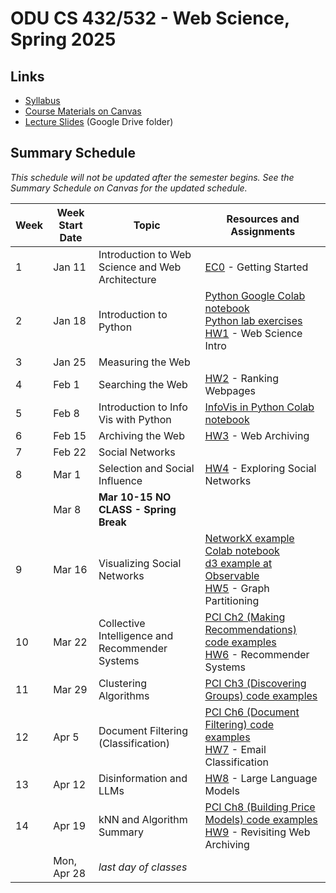 # ODU CS 432/532 - Web Science, Spring 2025

## Links

* [Syllabus](syllabus.md)
* [Course Materials on Canvas](https://canvas.odu.edu/courses/177551/modules)
* [Lecture Slides](https://drive.google.com/drive/u/1/folders/15aiAezMGhnHdVwOO6qDqVyDn1JxHPd5o) (Google  Drive folder)

## Summary Schedule

*This schedule will not be updated after the semester begins. See the Summary Schedule on Canvas for the updated schedule.*

|Week |Week Start Date|Topic|Resources and Assignments|
|---|---|---|---|
|1|Jan 11|Introduction to Web Science and Web Architecture|[EC0](getting-started/README.md) - Getting Started
|2|Jan 18|Introduction to Python|[Python Google Colab notebook](https://github.com/odu-cs432-websci/public/blob/main/432_Python.ipynb)<br/>[Python lab exercises](https://github.com/odu-cs432-websci/public/blob/main/432_Python_lab.ipynb)<br/>[HW1](HW1-intro.md) - Web Science Intro
|3|Jan 25|Measuring the Web |
|4|Feb 1|Searching the Web|[HW2](HW2-search.md) - Ranking Webpages|
|5|Feb 8|Introduction to Info Vis with Python|[InfoVis in Python Colab notebook](https://github.com/odu-cs432-websci/public/blob/main/432_InfoVis_Python.ipynb)|
|6|Feb 15|Archiving the Web|[HW3](HW3-archive.md) - Web Archiving|
|7|Feb 22|Social Networks|
|8|Mar 1|Selection and Social Influence|[HW4](HW4-archive-p2.md) - Exploring Social Networks|
| |Mar 8|**Mar 10-15 NO CLASS - Spring Break**
|9|Mar 16|Visualizing Social Networks|[NetworkX example Colab notebook](https://github.com/odu-cs432-websci/public/blob/main/432_NetworkX_example.ipynb)<br/>[d3 example at Observable](https://observablehq.com/d/8d10ff62d3c3b984)<br/>[HW5](HW5-graph.md) - Graph Partitioning|
|10|Mar 22|Collective Intelligence and Recommender Systems|[PCI Ch2 (Making Recommendations) code examples](https://github.com/odu-cs432-websci/public/blob/main/432_PCI_Ch02.ipynb)<br/>[HW6](HW6-recommend.md) - Recommender Systems|
|11|Mar 29|Clustering Algorithms|[PCI Ch3 (Discovering Groups) code examples](https://github.com/odu-cs432-websci/public/blob/main/432_PCI_Ch03.ipynb)|
|12|Apr 5|Document Filtering (Classification)|[PCI Ch6 (Document Filtering) code examples](https://github.com/odu-cs432-websci/public/blob/main/432_PCI_Ch06.ipynb)<br/>[HW7](HW7-classify.md) - Email Classification|
|13|Apr 12|Disinformation and LLMs|[HW8](HW8-LLM.md) - Large Language Models|
|14|Apr 19|kNN and Algorithm Summary|[PCI Ch8 (Building Price Models) code examples](https://github.com/odu-cs432-websci/public/blob/main/432_PCI_Ch08.ipynb)<br/>[HW9](HW9-archive-p3.md) - Revisiting Web Archiving|
|| Mon, Apr 28|*last day of classes*
